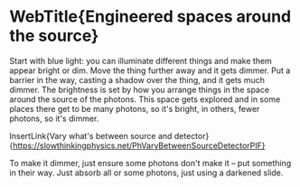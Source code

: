 # WebTitle{Engineered spaces around the source}

Start with blue light: you can illuminate different things and make them appear bright or dim. Move the thing further away and it gets dimmer. Put a barrier in the way, casting a shadow over the thing, and it gets much dimmer. The brightness is set by how you arrange things in the space around the source of the photons. This space gets explored and in some places there get to be many photons, so it's bright, in others, fewer photons, so it's dimmer.

InsertLink{Vary what's between source and detector}{https://slowthinkingphysics.net/PhVaryBetweenSourceDetectorPIF}

To make it dimmer, just ensure some photons don't make it – put something in their way. Just absorb all or some photons, just using a darkened slide.
